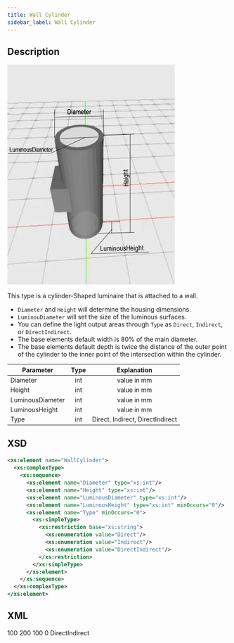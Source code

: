 ```yaml
---
title: Wall Cylinder
sidebar_label: Wall Cylinder
---
```


## Description

![Wall Cylinder](/img/docs/geometry/parametric/wall-cylinder.webp)

This type is a cylinder-Shaped luminaire that is attached to a wall.

- `Diameter` and `Height` will determine the housing dimensions.
- `LuminouDiameter` will set the size of the luminous surfaces.
- You can define the light output areas through `Type` as `Direct`, `Indirect`, or `DirectIndirect`.
- The base elements default width is 80% of the main diameter.
- The base elements default depth is twice the distance of the outer point of the cylinder to the inner point of the intersection within the cylinder.

| Parameter        | Type |           Explanation            |
| ---------------- | :--: | :------------------------------: |
| Diameter         | int  |           value in mm            |
| Height           | int  |           value in mm            |
| LuminousDiameter | int  |           value in mm            |
| LuminousHeight   | int  |           value in mm            |
| Type             | int  | Direct, Indirect, DirectIndirect |

## XSD

```xml
<xs:element name="WallCylinder">
  <xs:complexType>
    <xs:sequence>
      <xs:element name="Diameter" type="xs:int"/>
      <xs:element name="Height" type="xs:int"/>
      <xs:element name="LuminousDiameter" type="xs:int"/>
      <xs:element name="LuminousHeight" type="xs:int" minOccurs="0"/>
      <xs:element name="Type" minOccurs="0">
        <xs:simpleType>
          <xs:restriction base="xs:string">
            <xs:enumeration value="Direct"/>
            <xs:enumeration value="Indirect"/>
            <xs:enumeration value="DirectIndirect"/>
          </xs:restriction>
        </xs:simpleType>
      </xs:element>
    </xs:sequence>
  </xs:complexType>
</xs:element>
```

## XML

<P3D>
  <WallCylinder>
    <Diameter>100</Diameter>
    <Height>200</Height>
    <LuminousDiameter>100</LuminousDiameter>
    <LuminousHeight>0</LuminousHeight>
    <Type>DirectIndirect</Type>
  </WallCylinder>
</P3D>